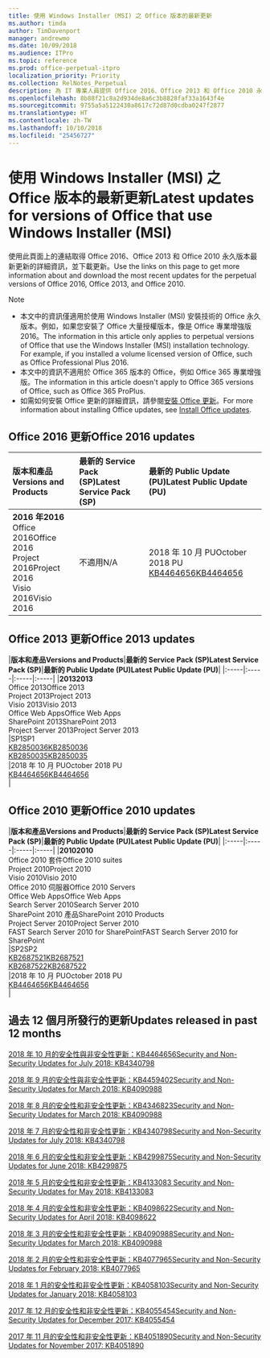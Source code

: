 ```yaml
---
title: 使用 Windows Installer (MSI) 之 Office 版本的最新更新
ms.author: timda
author: TimDavenport
manager: andrewmo
ms.date: 10/09/2018
ms.audience: ITPro
ms.topic: reference
ms.prod: office-perpetual-itpro
localization_priority: Priority
ms.collection: RelNotes_Perpetual
description: 為 IT 專業人員提供 Office 2016、Office 2013 和 Office 2010 永久版本的最新更新資訊連結
ms.openlocfilehash: 8b88f21c8a2d934de8a6c3b8828faf33a1643f4e
ms.sourcegitcommit: 9755a5a5122430a8617c72d87d0cdba0247f2877
ms.translationtype: HT
ms.contentlocale: zh-TW
ms.lasthandoff: 10/10/2018
ms.locfileid: "25456727"
---
```

# <a name="latest-updates-for-versions-of-office-that-use-windows-installer-msi"></a><span data-ttu-id="59846-103">使用 Windows Installer (MSI) 之 Office 版本的最新更新</span><span class="sxs-lookup"><span data-stu-id="59846-103">Latest updates for versions of Office that use Windows Installer (MSI)</span></span>

<span data-ttu-id="59846-104">使用此頁面上的連結取得 Office 2016、Office 2013 和 Office 2010 永久版本最新更新的詳細資訊，並下載更新。</span><span class="sxs-lookup"><span data-stu-id="59846-104">Use the links on this page to get more information about and download the most recent updates for the perpetual versions of Office 2016, Office 2013, and Office 2010.</span></span>
  
 
> [!NOTE]
> - <span data-ttu-id="59846-p101">本文中的資訊僅適用於使用 Windows Installer (MSI) 安裝技術的 Office 永久版本。例如，如果您安裝了 Office 大量授權版本，像是 Office 專業增強版 2016。</span><span class="sxs-lookup"><span data-stu-id="59846-p101">The information in this article only applies to perpetual versions of Office that use the Windows Installer (MSI) installation technology. For example, if you installed a volume licensed version of Office, such as Office Professional Plus 2016.</span></span>
> - <span data-ttu-id="59846-107">本文中的資訊不適用於 Office 365 版本的 Office，例如 Office 365 專業增強版。</span><span class="sxs-lookup"><span data-stu-id="59846-107">The information in this article doesn't apply to Office 365 versions of Office, such as Office 365 ProPlus.</span></span>
> - <span data-ttu-id="59846-108">如需如何安裝 Office 更新的詳細資訊，請參閱[安裝 Office 更新](https://support.office.com/article/2ab296f3-7f03-43a2-8e50-46de917611c5)。</span><span class="sxs-lookup"><span data-stu-id="59846-108">For more information about installing Office updates, see [Install Office updates](https://support.office.com/article/2ab296f3-7f03-43a2-8e50-46de917611c5).</span></span> 


## <a name="office-2016-updates"></a><span data-ttu-id="59846-109">Office 2016 更新</span><span class="sxs-lookup"><span data-stu-id="59846-109">Office 2016 updates</span></span>

|<span data-ttu-id="59846-110">**版本和產品**</span><span class="sxs-lookup"><span data-stu-id="59846-110">**Versions and Products**</span></span>|<span data-ttu-id="59846-111">**最新的 Service Pack (SP)**</span><span class="sxs-lookup"><span data-stu-id="59846-111">**Latest Service Pack (SP)**</span></span>|<span data-ttu-id="59846-112">**最新的 Public Update (PU)**</span><span class="sxs-lookup"><span data-stu-id="59846-112">**Latest Public Update (PU)**</span></span>|
|:-----|:-----|:-----|
|<span data-ttu-id="59846-113">**2016 年**</span><span class="sxs-lookup"><span data-stu-id="59846-113">**2016**</span></span> <br/> <span data-ttu-id="59846-114">Office 2016</span><span class="sxs-lookup"><span data-stu-id="59846-114">Office 2016</span></span>  <br/> <span data-ttu-id="59846-115">Project 2016</span><span class="sxs-lookup"><span data-stu-id="59846-115">Project 2016</span></span>  <br/> <span data-ttu-id="59846-116">Visio 2016</span><span class="sxs-lookup"><span data-stu-id="59846-116">Visio 2016</span></span>  <br/> |<span data-ttu-id="59846-117">不適用</span><span class="sxs-lookup"><span data-stu-id="59846-117">N/A</span></span>  <br/> |<span data-ttu-id="59846-118">2018 年 10 月 PU</span><span class="sxs-lookup"><span data-stu-id="59846-118">October 2018 PU</span></span>  <br/> [<span data-ttu-id="59846-119">KB4464656</span><span class="sxs-lookup"><span data-stu-id="59846-119">KB4464656</span></span>](https://support.microsoft.com/help/4464656) <br/> |
   
## <a name="office-2013-updates"></a><span data-ttu-id="59846-120">Office 2013 更新</span><span class="sxs-lookup"><span data-stu-id="59846-120">Office 2013 updates</span></span>

|<span data-ttu-id="59846-121">**版本和產品**</span><span class="sxs-lookup"><span data-stu-id="59846-121">**Versions and Products**</span></span>|<span data-ttu-id="59846-122">**最新的 Service Pack (SP)**</span><span class="sxs-lookup"><span data-stu-id="59846-122">**Latest Service Pack (SP)**</span></span>|<span data-ttu-id="59846-123">**最新的 Public Update (PU)**</span><span class="sxs-lookup"><span data-stu-id="59846-123">**Latest Public Update (PU)**</span></span>|
|:-----|:-----|:-----|:-----|
|<span data-ttu-id="59846-124">**2013**</span><span class="sxs-lookup"><span data-stu-id="59846-124">**2013**</span></span> <br/> <span data-ttu-id="59846-125">Office 2013</span><span class="sxs-lookup"><span data-stu-id="59846-125">Office 2013</span></span>  <br/> <span data-ttu-id="59846-126">Project 2013</span><span class="sxs-lookup"><span data-stu-id="59846-126">Project 2013</span></span>  <br/> <span data-ttu-id="59846-127">Visio 2013</span><span class="sxs-lookup"><span data-stu-id="59846-127">Visio 2013</span></span>  <br/> <span data-ttu-id="59846-128">Office Web Apps</span><span class="sxs-lookup"><span data-stu-id="59846-128">Office Web Apps</span></span>  <br/> <span data-ttu-id="59846-129">SharePoint 2013</span><span class="sxs-lookup"><span data-stu-id="59846-129">SharePoint 2013</span></span>  <br/> <span data-ttu-id="59846-130">Project Server 2013</span><span class="sxs-lookup"><span data-stu-id="59846-130">Project Server 2013</span></span>  <br/> |<span data-ttu-id="59846-131">SP1</span><span class="sxs-lookup"><span data-stu-id="59846-131">SP1</span></span> <br/> [<span data-ttu-id="59846-132">KB2850036</span><span class="sxs-lookup"><span data-stu-id="59846-132">KB2850036</span></span>](https://support.microsoft.com/kb/2850036) <br/>[<span data-ttu-id="59846-133">KB2850035</span><span class="sxs-lookup"><span data-stu-id="59846-133">KB2850035</span></span>](https://support.microsoft.com/kb/2850035) <br/> |<span data-ttu-id="59846-134">2018 年 10 月 PU</span><span class="sxs-lookup"><span data-stu-id="59846-134">October 2018 PU</span></span>  <br/> [<span data-ttu-id="59846-135">KB4464656</span><span class="sxs-lookup"><span data-stu-id="59846-135">KB4464656</span></span>](https://support.microsoft.com/help/4464656) <br/> |
   
## <a name="office-2010-updates"></a><span data-ttu-id="59846-136">Office 2010 更新</span><span class="sxs-lookup"><span data-stu-id="59846-136">Office 2010 updates</span></span>

|<span data-ttu-id="59846-137">**版本和產品**</span><span class="sxs-lookup"><span data-stu-id="59846-137">**Versions and Products**</span></span>|<span data-ttu-id="59846-138">**最新的 Service Pack (SP)**</span><span class="sxs-lookup"><span data-stu-id="59846-138">**Latest Service Pack (SP)**</span></span>|<span data-ttu-id="59846-139">**最新的 Public Update (PU)**</span><span class="sxs-lookup"><span data-stu-id="59846-139">**Latest Public Update (PU)**</span></span>|
|:-----|:-----|:-----|:-----|
|<span data-ttu-id="59846-140">**2010**</span><span class="sxs-lookup"><span data-stu-id="59846-140">**2010**</span></span> <br/> <span data-ttu-id="59846-141">Office 2010 套件</span><span class="sxs-lookup"><span data-stu-id="59846-141">Office 2010 suites</span></span>  <br/> <span data-ttu-id="59846-142">Project 2010</span><span class="sxs-lookup"><span data-stu-id="59846-142">Project 2010</span></span>  <br/> <span data-ttu-id="59846-143">Visio 2010</span><span class="sxs-lookup"><span data-stu-id="59846-143">Visio 2010</span></span>  <br/> <span data-ttu-id="59846-144">Office 2010 伺服器</span><span class="sxs-lookup"><span data-stu-id="59846-144">Office 2010 Servers</span></span>  <br/> <span data-ttu-id="59846-145">Office Web Apps</span><span class="sxs-lookup"><span data-stu-id="59846-145">Office Web Apps</span></span>  <br/> <span data-ttu-id="59846-146">Search Server 2010</span><span class="sxs-lookup"><span data-stu-id="59846-146">Search Server 2010</span></span>  <br/> <span data-ttu-id="59846-147">SharePoint 2010 產品</span><span class="sxs-lookup"><span data-stu-id="59846-147">SharePoint 2010 Products</span></span>  <br/> <span data-ttu-id="59846-148">Project Server 2010</span><span class="sxs-lookup"><span data-stu-id="59846-148">Project Server 2010</span></span>  <br/> <span data-ttu-id="59846-149">FAST Search Server 2010 for SharePoint</span><span class="sxs-lookup"><span data-stu-id="59846-149">FAST Search Server 2010 for SharePoint</span></span>  <br/> |<span data-ttu-id="59846-150">SP2</span><span class="sxs-lookup"><span data-stu-id="59846-150">SP2</span></span> <br/>[<span data-ttu-id="59846-151">KB2687521</span><span class="sxs-lookup"><span data-stu-id="59846-151">KB2687521</span></span>](https://support.microsoft.com/kb/2687521) <br/> [<span data-ttu-id="59846-152">KB2687522</span><span class="sxs-lookup"><span data-stu-id="59846-152">KB2687522</span></span>](https://support.microsoft.com/kb/2687522) <br/> |<span data-ttu-id="59846-153">2018 年 10 月 PU</span><span class="sxs-lookup"><span data-stu-id="59846-153">October 2018 PU</span></span> <br/>[<span data-ttu-id="59846-154">KB4464656</span><span class="sxs-lookup"><span data-stu-id="59846-154">KB4464656</span></span>](https://support.microsoft.com/help/4464656) <br/>|
   

   
## <a name="updates-released-in-past-12-months"></a><span data-ttu-id="59846-155">過去 12 個月所發行的更新</span><span class="sxs-lookup"><span data-stu-id="59846-155">Updates released in past 12 months</span></span>

[<span data-ttu-id="59846-156">2018 年 10 月的安全性與非安全性更新：KB4464656</span><span class="sxs-lookup"><span data-stu-id="59846-156">Security and Non-Security Updates for July 2018: KB4340798</span></span>](https://support.microsoft.com/help/4464656)

[<span data-ttu-id="59846-157">2018 年 9 月的安全性與非安全性更新：KB4459402</span><span class="sxs-lookup"><span data-stu-id="59846-157">Security and Non-Security Updates for March 2018: KB4090988</span></span>](https://support.microsoft.com/help/4459402) 

[<span data-ttu-id="59846-158">2018 年 8 月的安全性和非安全性更新：KB4346823</span><span class="sxs-lookup"><span data-stu-id="59846-158">Security and Non-Security Updates for March 2018: KB4090988</span></span>](https://support.microsoft.com/help/4346823)   

[<span data-ttu-id="59846-159">2018 年 7 月的安全性和非安全性更新：KB4340798</span><span class="sxs-lookup"><span data-stu-id="59846-159">Security and Non-Security Updates for July 2018: KB4340798</span></span>](https://support.microsoft.com/help/4340798)   

[<span data-ttu-id="59846-160">2018 年 6 月的安全性和非安全性更新：KB4299875</span><span class="sxs-lookup"><span data-stu-id="59846-160">Security and Non-Security Updates for June 2018: KB4299875</span></span>](https://support.microsoft.com/help/4299875)  

[<span data-ttu-id="59846-161">2018 年 5 月的安全性和非安全性更新：KB4133083 </span><span class="sxs-lookup"><span data-stu-id="59846-161">Security and Non-Security Updates for May 2018: KB4133083 </span></span>](https://support.microsoft.com/en-us/help/4133083)
  
[<span data-ttu-id="59846-162">2018 年 4 月的安全性和非安全性更新：KB4098622</span><span class="sxs-lookup"><span data-stu-id="59846-162">Security and Non-Security Updates for April 2018: KB4098622</span></span>](https://support.microsoft.com/en-us/help/4098622) 
  
[<span data-ttu-id="59846-163">2018 年 3 月的安全性和非安全性更新：KB4090988</span><span class="sxs-lookup"><span data-stu-id="59846-163">Security and Non-Security Updates for March 2018: KB4090988</span></span>](https://support.microsoft.com/en-us/help/4090988)  
  
[<span data-ttu-id="59846-164">2018 年 2 月的安全性和非安全性更新：KB4077965</span><span class="sxs-lookup"><span data-stu-id="59846-164">Security and Non-Security Updates for February 2018: KB4077965</span></span>](https://support.microsoft.com/help/4077965)  
  
[<span data-ttu-id="59846-165">2018 年 1 月的安全性和非安全性更新：KB4058103</span><span class="sxs-lookup"><span data-stu-id="59846-165">Security and Non-Security Updates for January 2018: KB4058103</span></span>](https://support.microsoft.com/help/4058103)   
  
[<span data-ttu-id="59846-166">2017 年 12 月的安全性和非安全性更新：KB4055454</span><span class="sxs-lookup"><span data-stu-id="59846-166">Security and Non-Security Updates for December 2017: KB4055454</span></span>](https://support.microsoft.com/help/4055454)   
  
[<span data-ttu-id="59846-167">2017 年 11 月的安全性和非安全性更新：KB4051890</span><span class="sxs-lookup"><span data-stu-id="59846-167">Security and Non-Security Updates for November 2017: KB4051890</span></span>](https://support.microsoft.com/help/4051890)   
  
    

  

   
  
